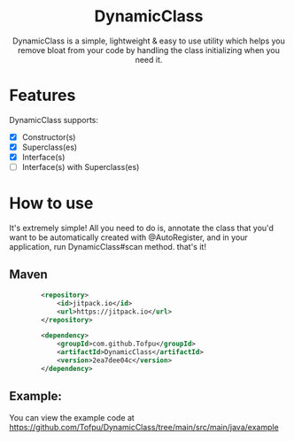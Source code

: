 <div align="center">
  <h1>DynamicClass</h1>
  <p>DynamicClass is a simple, lightweight & easy to use utility which helps you remove bloat from your code by handling the class initializing when you need it.</p>
</div>

# Features
DynamicClass supports:
- [x] Constructor(s) 
- [x] Superclass(es)
- [x] Interface(s)
- [ ] Interface(s) with Superclass(es) 

# How to use
It's extremely simple! All you need to do is, annotate the class that you'd want to be automatically created with @AutoRegister, 
and in your application, run DynamicClass#scan method. that's it!

## Maven
```xml
        <repository>
            <id>jitpack.io</id>
            <url>https://jitpack.io</url>
        </repository>

        <dependency>
            <groupId>com.github.Tofpu</groupId>
            <artifactId>DynamicClass</artifactId>
            <version>2ea7dee04c</version>
        </dependency>
```

## Example:
You can view the example code at <https://github.com/Tofpu/DynamicClass/tree/main/src/main/java/example>
